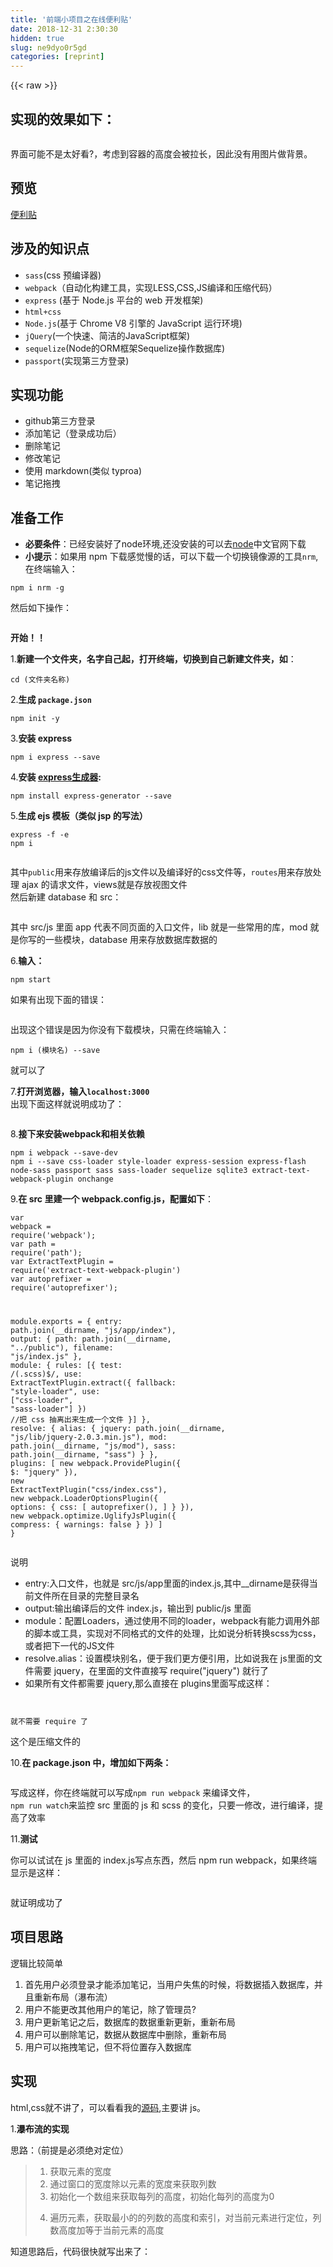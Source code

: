 ```yaml
---
title: '前端小项目之在线便利贴' 
date: 2018-12-31 2:30:30
hidden: true
slug: ne9dyo0r5gd
categories: [reprint]
---
```


{{< raw >}}

                    
<h2 id="articleHeader0">实现的效果如下：</h2>
<p><span class="img-wrap"><img data-src="/img/remote/1460000011155402" src="https://static.alili.tech/img/remote/1460000011155402" alt="" title="" style="cursor: pointer; display: inline;"></span></p>
<p>界面可能不是太好看?，考虑到容器的高度会被拉长，因此没有用图片做背景。</p>
<h2 id="articleHeader1">预览</h2>
<p><a href="http://note.shenzekun.cn" rel="nofollow noreferrer" target="_blank">便利贴</a></p>
<h2 id="articleHeader2">涉及的知识点</h2>
<ul>
<li>
<code>sass</code>(css 预编译器)</li>
<li>
<code>webpack</code>（自动化构建工具，实现LESS,CSS,JS编译和压缩代码）</li>
<li>
<code>express</code> (基于 Node.js 平台的 web 开发框架)</li>
<li><code>html+css</code></li>
<li>
<code>Node.js</code>(基于 Chrome V8 引擎的 JavaScript 运行环境)</li>
<li>
<code>jQuery</code>(一个快速、简洁的JavaScript框架)</li>
<li>
<code>sequelize</code>(Node的ORM框架Sequelize操作数据库)</li>
<li>
<code>passport</code>(实现第三方登录)</li>
</ul>
<h2 id="articleHeader3">实现功能</h2>
<ul>
<li>github第三方登录</li>
<li>添加笔记（登录成功后）</li>
<li>删除笔记</li>
<li>修改笔记</li>
<li>使用 markdown(类似 typroa)</li>
<li>笔记拖拽</li>
</ul>
<h2 id="articleHeader4">准备工作</h2>
<ul>
<li>
<strong>必要条件</strong>：已经安装好了node环境,还没安装的可以去<a href="http://nodejs.cn/download/" rel="nofollow noreferrer" target="_blank">node</a>中文官网下载</li>
<li>
<strong>小提示</strong>：如果用 npm 下载感觉慢的话，可以下载一个切换镜像源的工具<code>nrm</code>,在终端输入：</li>
</ul>
<div class="widget-codetool" style="display:none;">
      <div class="widget-codetool--inner">
      <span class="selectCode code-tool" data-toggle="tooltip" data-placement="top" title="" data-original-title="全选"></span>
      <span type="button" class="copyCode code-tool" data-toggle="tooltip" data-placement="top" data-clipboard-text="npm i nrm -g" title="" data-original-title="复制"></span>
      <span type="button" class="saveToNote code-tool" data-toggle="tooltip" data-placement="top" title="" data-original-title="放进笔记"></span>
      </div>
      </div><pre class="hljs stylus"><code style="word-break: break-word; white-space: initial;">npm <span class="hljs-selector-tag">i</span> nrm -g</code></pre>
<p>然后如下操作：</p>
<p><span class="img-wrap"><img data-src="/img/remote/1460000011155403" src="https://static.alili.tech/img/remote/1460000011155403" alt="" title="" style="cursor: pointer;"></span></p>
<p><strong>开始！！</strong></p>
<p>1.<strong>新建一个文件夹，名字自己起，打开终端，切换到自己新建文件夹，如</strong>：</p>
<div class="widget-codetool" style="display:none;">
      <div class="widget-codetool--inner">
      <span class="selectCode code-tool" data-toggle="tooltip" data-placement="top" title="" data-original-title="全选"></span>
      <span type="button" class="copyCode code-tool" data-toggle="tooltip" data-placement="top" data-clipboard-text="cd (文件夹名称)" title="" data-original-title="复制"></span>
      <span type="button" class="saveToNote code-tool" data-toggle="tooltip" data-placement="top" title="" data-original-title="放进笔记"></span>
      </div>
      </div><pre class="hljs bash"><code style="word-break: break-word; white-space: initial;"><span class="hljs-built_in">cd</span> (文件夹名称)</code></pre>
<p>2.<strong>生成 <code>package.json</code></strong></p>
<div class="widget-codetool" style="display:none;">
      <div class="widget-codetool--inner">
      <span class="selectCode code-tool" data-toggle="tooltip" data-placement="top" title="" data-original-title="全选"></span>
      <span type="button" class="copyCode code-tool" data-toggle="tooltip" data-placement="top" data-clipboard-text="npm init -y" title="" data-original-title="复制"></span>
      <span type="button" class="saveToNote code-tool" data-toggle="tooltip" data-placement="top" title="" data-original-title="放进笔记"></span>
      </div>
      </div><pre class="hljs coffeescript"><code style="word-break: break-word; white-space: initial;"><span class="hljs-built_in">npm</span> init -y</code></pre>
<p>3.<strong>安装 express</strong></p>
<div class="widget-codetool" style="display:none;">
      <div class="widget-codetool--inner">
      <span class="selectCode code-tool" data-toggle="tooltip" data-placement="top" title="" data-original-title="全选"></span>
      <span type="button" class="copyCode code-tool" data-toggle="tooltip" data-placement="top" data-clipboard-text="npm i express --save" title="" data-original-title="复制"></span>
      <span type="button" class="saveToNote code-tool" data-toggle="tooltip" data-placement="top" title="" data-original-title="放进笔记"></span>
      </div>
      </div><pre class="hljs maxima"><code style="word-break: break-word; white-space: initial;">npm i <span class="hljs-built_in">express</span> --<span class="hljs-built_in">save</span></code></pre>
<p>4.<strong>安装 <a href="http://www.expressjs.com.cn/starter/generator.html" rel="nofollow noreferrer" target="_blank">express生成器</a>:</strong></p>
<div class="widget-codetool" style="display:none;">
      <div class="widget-codetool--inner">
      <span class="selectCode code-tool" data-toggle="tooltip" data-placement="top" title="" data-original-title="全选"></span>
      <span type="button" class="copyCode code-tool" data-toggle="tooltip" data-placement="top" data-clipboard-text="npm install express-generator --save" title="" data-original-title="复制"></span>
      <span type="button" class="saveToNote code-tool" data-toggle="tooltip" data-placement="top" title="" data-original-title="放进笔记"></span>
      </div>
      </div><pre class="hljs maxima"><code style="word-break: break-word; white-space: initial;">npm install <span class="hljs-built_in">express</span>-generator --<span class="hljs-built_in">save</span></code></pre>
<p>5.<strong>生成 ejs 模板（类似 jsp 的写法）</strong></p>
<div class="widget-codetool" style="display:none;">
      <div class="widget-codetool--inner">
      <span class="selectCode code-tool" data-toggle="tooltip" data-placement="top" title="" data-original-title="全选"></span>
      <span type="button" class="copyCode code-tool" data-toggle="tooltip" data-placement="top" data-clipboard-text="express -f -e
npm i" title="" data-original-title="复制"></span>
      <span type="button" class="saveToNote code-tool" data-toggle="tooltip" data-placement="top" title="" data-original-title="放进笔记"></span>
      </div>
      </div><pre class="hljs bash"><code>express <span class="hljs-_">-f</span> <span class="hljs-_">-e</span>
npm i</code></pre>
<p><span class="img-wrap"><img data-src="/img/remote/1460000011155404" src="https://static.alili.tech/img/remote/1460000011155404" alt="" title="" style="cursor: pointer; display: inline;"></span></p>
<p>其中<code>public</code>用来存放编译后的js文件以及编译好的css文件等，<code>routes</code>用来存放处理 ajax 的请求文件，views就是存放视图文件<br>然后新建 database 和 src：</p>
<p><span class="img-wrap"><img data-src="/img/remote/1460000011155405" src="https://static.alili.tech/img/remote/1460000011155405" alt="" title="" style="cursor: pointer; display: inline;"></span></p>
<p>其中 src/js 里面 app 代表不同页面的入口文件，lib 就是一些常用的库，mod 就是你写的一些模块，database 用来存放数据库数据的</p>
<p>6.<strong>输入：</strong></p>
<div class="widget-codetool" style="display:none;">
      <div class="widget-codetool--inner">
      <span class="selectCode code-tool" data-toggle="tooltip" data-placement="top" title="" data-original-title="全选"></span>
      <span type="button" class="copyCode code-tool" data-toggle="tooltip" data-placement="top" data-clipboard-text="npm start" title="" data-original-title="复制"></span>
      <span type="button" class="saveToNote code-tool" data-toggle="tooltip" data-placement="top" title="" data-original-title="放进笔记"></span>
      </div>
      </div><pre class="hljs coffeescript"><code style="word-break: break-word; white-space: initial;"><span class="hljs-built_in">npm</span> start</code></pre>
<p>如果有出现下面的错误：</p>
<p><span class="img-wrap"><img data-src="/img/remote/1460000011155406" src="https://static.alili.tech/img/remote/1460000011155406" alt="" title="" style="cursor: pointer; display: inline;"></span></p>
<p>出现这个错误是因为你没有下载模块，只需在终端输入：</p>
<div class="widget-codetool" style="display:none;">
      <div class="widget-codetool--inner">
      <span class="selectCode code-tool" data-toggle="tooltip" data-placement="top" title="" data-original-title="全选"></span>
      <span type="button" class="copyCode code-tool" data-toggle="tooltip" data-placement="top" data-clipboard-text="npm i (模块名) --save" title="" data-original-title="复制"></span>
      <span type="button" class="saveToNote code-tool" data-toggle="tooltip" data-placement="top" title="" data-original-title="放进笔记"></span>
      </div>
      </div><pre class="hljs stylus"><code style="word-break: break-word; white-space: initial;">npm <span class="hljs-selector-tag">i</span> (模块名) --save</code></pre>
<p>就可以了    </p>
<p>7.<strong>打开浏览器，输入<code>localhost:3000</code></strong><br>出现下面这样就说明成功了：</p>
<p><span class="img-wrap"><img data-src="/img/remote/1460000011155407" src="https://static.alili.tech/img/remote/1460000011155407" alt="" title="" style="cursor: pointer;"></span></p>
<p>8.<strong>接下来安装webpack和相关依赖</strong></p>
<div class="widget-codetool" style="display:none;">
      <div class="widget-codetool--inner">
      <span class="selectCode code-tool" data-toggle="tooltip" data-placement="top" title="" data-original-title="全选"></span>
      <span type="button" class="copyCode code-tool" data-toggle="tooltip" data-placement="top" data-clipboard-text="npm i webpack --save-dev
npm i --save css-loader style-loader express-session express-flash node-sass passport sass sass-loader sequelize sqlite3 extract-text-webpack-plugin onchange" title="" data-original-title="复制"></span>
      <span type="button" class="saveToNote code-tool" data-toggle="tooltip" data-placement="top" title="" data-original-title="放进笔记"></span>
      </div>
      </div><pre class="hljs maxima"><code>npm i webpack --<span class="hljs-built_in">save</span>-dev
npm i --<span class="hljs-built_in">save</span> css-loader <span class="hljs-built_in">style</span>-loader <span class="hljs-built_in">express</span>-session <span class="hljs-built_in">express</span>-flash node-sass passport sass sass-loader sequelize sqlite3 extract-text-webpack-plugin onchange</code></pre>
<p>9.<strong>在 src 里建一个 webpack.config.js，配置如下</strong>：</p>
<div class="widget-codetool" style="display:none;">
      <div class="widget-codetool--inner">
      <span class="selectCode code-tool" data-toggle="tooltip" data-placement="top" title="" data-original-title="全选"></span>
      <span type="button" class="copyCode code-tool" data-toggle="tooltip" data-placement="top" data-clipboard-text="var webpack = require('webpack');
var path = require('path');
var ExtractTextPlugin = require('extract-text-webpack-plugin')
var autoprefixer = require('autoprefixer');
    
module.exports = {
    entry: path.join(__dirname, &quot;js/app/index&quot;),
    output: {
        path: path.join(__dirname, &quot;../public&quot;),
        filename: &quot;js/index.js&quot;
    },
    module: {
        rules: [{
            test: /(\.scss)$/,
            use: ExtractTextPlugin.extract({
                fallback: &quot;style-loader&quot;,
                use: [&quot;css-loader&quot;, &quot;sass-loader&quot;]
            }) //把 css 抽离出来生成一个文件
        }]
    },
    resolve: {
        alias: {
            jquery: path.join(__dirname, &quot;js/lib/jquery-2.0.3.min.js&quot;),
            mod: path.join(__dirname, &quot;js/mod&quot;),
            sass: path.join(__dirname, &quot;sass&quot;)
        }
    },
    plugins: [
        new webpack.ProvidePlugin({
            $: &quot;jquery&quot;
        }),
        new ExtractTextPlugin(&quot;css/index.css&quot;),
        new webpack.LoaderOptionsPlugin({
            options: {
                css: [
                    autoprefixer(),
                ]
            }
        }),
        new webpack.optimize.UglifyJsPlugin({
            compress: {
                warnings: false
            }
        })
    ]
}" title="" data-original-title="复制"></span>
      <span type="button" class="saveToNote code-tool" data-toggle="tooltip" data-placement="top" title="" data-original-title="放进笔记"></span>
      </div>
      </div><pre class="hljs typescript"><code><span class="hljs-keyword">var</span> webpack = <span class="hljs-built_in">require</span>(<span class="hljs-string">'webpack'</span>);
<span class="hljs-keyword">var</span> path = <span class="hljs-built_in">require</span>(<span class="hljs-string">'path'</span>);
<span class="hljs-keyword">var</span> ExtractTextPlugin = <span class="hljs-built_in">require</span>(<span class="hljs-string">'extract-text-webpack-plugin'</span>)
<span class="hljs-keyword">var</span> autoprefixer = <span class="hljs-built_in">require</span>(<span class="hljs-string">'autoprefixer'</span>);
    
<span class="hljs-built_in">module</span>.exports = {
    entry: path.join(__dirname, <span class="hljs-string">"js/app/index"</span>),
    output: {
        path: path.join(__dirname, <span class="hljs-string">"../public"</span>),
        filename: <span class="hljs-string">"js/index.js"</span>
    },
    <span class="hljs-keyword">module</span>: {
        rules: [{
            test: <span class="hljs-regexp">/(\.scss)$/</span>,
            use: ExtractTextPlugin.extract({
                fallback: <span class="hljs-string">"style-loader"</span>,
                use: [<span class="hljs-string">"css-loader"</span>, <span class="hljs-string">"sass-loader"</span>]
            }) <span class="hljs-comment">//把 css 抽离出来生成一个文件</span>
        }]
    },
    resolve: {
        alias: {
            jquery: path.join(__dirname, <span class="hljs-string">"js/lib/jquery-2.0.3.min.js"</span>),
            mod: path.join(__dirname, <span class="hljs-string">"js/mod"</span>),
            sass: path.join(__dirname, <span class="hljs-string">"sass"</span>)
        }
    },
    plugins: [
        <span class="hljs-keyword">new</span> webpack.ProvidePlugin({
            $: <span class="hljs-string">"jquery"</span>
        }),
        <span class="hljs-keyword">new</span> ExtractTextPlugin(<span class="hljs-string">"css/index.css"</span>),
        <span class="hljs-keyword">new</span> webpack.LoaderOptionsPlugin({
            options: {
                css: [
                    autoprefixer(),
                ]
            }
        }),
        <span class="hljs-keyword">new</span> webpack.optimize.UglifyJsPlugin({
            compress: {
                warnings: <span class="hljs-literal">false</span>
            }
        })
    ]
}</code></pre>
<p>说明</p>
<ul>
<li>entry:入口文件，也就是 src/js/app里面的index.js,其中__dirname是获得当前文件所在目录的完整目录名</li>
<li>output:输出编译后的文件 index.js，输出到 public/js 里面</li>
<li>module：配置Loaders，通过使用不同的loader，webpack有能力调用外部的脚本或工具，实现对不同格式的文件的处理，比如说分析转换scss为css，或者把下一代的JS文件</li>
<li>resolve.alias：设置模块别名，便于我们更方便引用，比如说我在 js里面的文件需要 jquery，在里面的文件直接写 require("jquery") 就行了</li>
<li>如果所有文件都需要 jquery,那么直接在 plugins里面写成这样：</li>
</ul>
<p><span class="img-wrap"><img data-src="/img/remote/1460000011155408" src="https://static.alili.tech/img/remote/1460000011155408" alt="" title="" style="cursor: pointer; display: inline;"></span></p>
<div class="widget-codetool" style="display:none;">
      <div class="widget-codetool--inner">
      <span class="selectCode code-tool" data-toggle="tooltip" data-placement="top" title="" data-original-title="全选"></span>
      <span type="button" class="copyCode code-tool" data-toggle="tooltip" data-placement="top" data-clipboard-text="
就不需要 require 了
" title="" data-original-title="复制"></span>
      <span type="button" class="saveToNote code-tool" data-toggle="tooltip" data-placement="top" title="" data-original-title="放进笔记"></span>
      </div>
      </div><pre class="hljs armasm"><code>
就不需要 <span class="hljs-meta">require</span> 了
</code></pre>
<p><span class="img-wrap"><img data-src="/img/remote/1460000011155656" src="https://static.alili.tech/img/remote/1460000011155656" alt="" title="" style="cursor: pointer; display: inline;"></span><br>   这个是压缩文件的</p>
<p>10.<strong>在 package.json 中，增加如下两条：</strong></p>
<p><span class="img-wrap"><img data-src="/img/remote/1460000011155409" src="https://static.alili.tech/img/remote/1460000011155409" alt="" title="" style="cursor: pointer; display: inline;"></span></p>
<p>写成这样，你在终端就可以写成<code>npm run webpack</code> 来编译文件，<br><code>npm run watch</code>来监控 src 里面的 js 和 scss 的变化，只要一修改，进行编译，提高了效率</p>
<p>11.<strong>测试</strong></p>
<p>你可以试试在 js 里面的 index.js写点东西，然后 npm run webpack，如果终端显示是这样：</p>
<p><span class="img-wrap"><img data-src="/img/remote/1460000011155410" src="https://static.alili.tech/img/remote/1460000011155410" alt="" title="" style="cursor: pointer;"></span></p>
<p>就证明成功了</p>
<h2 id="articleHeader5">项目思路</h2>
<p>逻辑比较简单</p>
<ol>
<li>首先用户必须登录才能添加笔记，当用户失焦的时候，将数据插入数据库，并且重新布局（瀑布流）</li>
<li>用户不能更改其他用户的笔记，除了管理员?</li>
<li>用户更新笔记之后，数据库的数据重新更新，重新布局</li>
<li>用户可以删除笔记，数据从数据库中删除，重新布局</li>
<li>用户可以拖拽笔记，但不将位置存入数据库</li>
</ol>
<h2 id="articleHeader6">实现</h2>
<p>html,css就不讲了，可以看看我的<a href="https://github.com/shenzekun/sticky-note" rel="nofollow noreferrer" target="_blank">源码</a>,主要讲 js。</p>
<p>1.<strong>瀑布流的实现</strong></p>
<p>思路：（前提是必须绝对定位）</p>
<blockquote><ol>
<li>获取元素的宽度</li>
<li>通过窗口的宽度除以元素的宽度来获取列数</li>
<li>初始化一个数组来获取每列的高度，初始化每列的高度为0</li>
<li><p>遍历元素，获取最小的的列数的高度和索引，对当前元素进行定位，列数高度加等于当前元素的高度</p></li>
</ol></blockquote>
<p>知道思路后，代码很快就写出来了：</p>
<div class="widget-codetool" style="display:none;">
      <div class="widget-codetool--inner">
      <span class="selectCode code-tool" data-toggle="tooltip" data-placement="top" title="" data-original-title="全选"></span>
      <span type="button" class="copyCode code-tool" data-toggle="tooltip" data-placement="top" data-clipboard-text="var WaterFall = (function () {
        var $ct, $items;
        function render($c) {
            $ct = $c;
            $items = $ct.children();
            var nodeWidth = $items.outerWidth(true),
                windowHeight = $(window).height(),
                colNum = parseInt($(window).width() / nodeWidth), //获取列数
                colSumHeight = []; //获取每列的高度
            //对每列的高度进行初始化
            for (var i = 0; i < colNum; i++) {
                colSumHeight[i] = 0;
            }
            $items.each(function () {
                var $current = $(this);
                var index = 0,
                    minSumHeight = colSumHeight[0];
                //获取最小的的列数的高度和索引
                for (var i = 0; i < colSumHeight.length; i++) {
                    if (minSumHeight > colSumHeight[i]) {
                        index = i;
                        minSumHeight = colSumHeight[i];
                    }
                }            
                //改变窗口高度
                if (windowHeight < minSumHeight) {
                    $(&quot;body&quot;).height(minSumHeight);
                } else {
                    $(&quot;body&quot;).height(windowHeight - 72);
                }
                //对当前元素进行定位
                $current.animate({
                    left: nodeWidth * index,
                    top: minSumHeight
                }, 5);
                colSumHeight[index] += $current.outerHeight(true);
    
            });
        }
        //当窗口发生变化时，重新渲染
        $(window).on('resize', function () {
            render($ct);
        });
        return {
            init: render
        }
    })();" title="" data-original-title="复制"></span>
      <span type="button" class="saveToNote code-tool" data-toggle="tooltip" data-placement="top" title="" data-original-title="放进笔记"></span>
      </div>
      </div><pre class="hljs php"><code><span class="hljs-keyword">var</span> WaterFall = (<span class="hljs-function"><span class="hljs-keyword">function</span> <span class="hljs-params">()</span> </span>{
        <span class="hljs-keyword">var</span> $ct, $items;
        <span class="hljs-function"><span class="hljs-keyword">function</span> <span class="hljs-title">render</span><span class="hljs-params">($c)</span> </span>{
            $ct = $c;
            $items = $ct.children();
            <span class="hljs-keyword">var</span> nodeWidth = $items.outerWidth(<span class="hljs-keyword">true</span>),
                windowHeight = $(window).height(),
                colNum = parseInt($(window).width() / nodeWidth), <span class="hljs-comment">//获取列数</span>
                colSumHeight = []; <span class="hljs-comment">//获取每列的高度</span>
            <span class="hljs-comment">//对每列的高度进行初始化</span>
            <span class="hljs-keyword">for</span> (<span class="hljs-keyword">var</span> i = <span class="hljs-number">0</span>; i &lt; colNum; i++) {
                colSumHeight[i] = <span class="hljs-number">0</span>;
            }
            $items.each(<span class="hljs-function"><span class="hljs-keyword">function</span> <span class="hljs-params">()</span> </span>{
                <span class="hljs-keyword">var</span> $current = $(this);
                <span class="hljs-keyword">var</span> index = <span class="hljs-number">0</span>,
                    minSumHeight = colSumHeight[<span class="hljs-number">0</span>];
                <span class="hljs-comment">//获取最小的的列数的高度和索引</span>
                <span class="hljs-keyword">for</span> (<span class="hljs-keyword">var</span> i = <span class="hljs-number">0</span>; i &lt; colSumHeight.length; i++) {
                    <span class="hljs-keyword">if</span> (minSumHeight &gt; colSumHeight[i]) {
                        index = i;
                        minSumHeight = colSumHeight[i];
                    }
                }            
                <span class="hljs-comment">//改变窗口高度</span>
                <span class="hljs-keyword">if</span> (windowHeight &lt; minSumHeight) {
                    $(<span class="hljs-string">"body"</span>).height(minSumHeight);
                } <span class="hljs-keyword">else</span> {
                    $(<span class="hljs-string">"body"</span>).height(windowHeight - <span class="hljs-number">72</span>);
                }
                <span class="hljs-comment">//对当前元素进行定位</span>
                $current.animate({
                    left: nodeWidth * index,
                    top: minSumHeight
                }, <span class="hljs-number">5</span>);
                colSumHeight[index] += $current.outerHeight(<span class="hljs-keyword">true</span>);
    
            });
        }
        <span class="hljs-comment">//当窗口发生变化时，重新渲染</span>
        $(window).on(<span class="hljs-string">'resize'</span>, <span class="hljs-function"><span class="hljs-keyword">function</span> <span class="hljs-params">()</span> </span>{
            render($ct);
        });
        <span class="hljs-keyword">return</span> {
            init: render
        }
    })();</code></pre>
<p>2.<strong>笔记的拖拽</strong></p>
<p>我们先看个图</p>
<p><span class="img-wrap"><img data-src="/img/remote/1460000011155411" src="https://static.alili.tech/img/remote/1460000011155411" alt="" title="" style="cursor: pointer; display: inline;"></span></p>
<p>因此代码如下：</p>
<div class="widget-codetool" style="display:none;">
      <div class="widget-codetool--inner">
      <span class="selectCode code-tool" data-toggle="tooltip" data-placement="top" title="" data-original-title="全选"></span>
      <span type="button" class="copyCode code-tool" data-toggle="tooltip" data-placement="top" data-clipboard-text="      //设置笔记的移动
            $noteHead.on('mousedown', function (e) {
                var evtX = e.pageX - $note.offset().left, //evtX 计算事件的触发点在 dialog内部到 dialog 的左边缘的距离
                    evtY = e.pageY - $note.offset().top;
                $note.addClass('draggable').data('evtPos', {
                    x: evtX,
                    y: evtY
                }); //把事件到 dialog 边缘的距离保存下来
            }).on('mouseup', function () {
                $note.removeClass('draggable').removeData('pos');
            });
    
            $('body').on('mousemove', function (e) {
                $('.draggable').length &amp;&amp; $('.draggable').offset({
                    top: e.pageY - $('.draggable').data('evtPos').y, // 当用户鼠标移动时，根据鼠标的位置和前面保存的距离，计算 dialog 的绝对位置
                    left: e.pageX - $('.draggable').data('evtPos').x
                });
            });
        }," title="" data-original-title="复制"></span>
      <span type="button" class="saveToNote code-tool" data-toggle="tooltip" data-placement="top" title="" data-original-title="放进笔记"></span>
      </div>
      </div><pre class="hljs javascript"><code>      <span class="hljs-comment">//设置笔记的移动</span>
            $noteHead.on(<span class="hljs-string">'mousedown'</span>, <span class="hljs-function"><span class="hljs-keyword">function</span> (<span class="hljs-params">e</span>) </span>{
                <span class="hljs-keyword">var</span> evtX = e.pageX - $note.offset().left, <span class="hljs-comment">//evtX 计算事件的触发点在 dialog内部到 dialog 的左边缘的距离</span>
                    evtY = e.pageY - $note.offset().top;
                $note.addClass(<span class="hljs-string">'draggable'</span>).data(<span class="hljs-string">'evtPos'</span>, {
                    <span class="hljs-attr">x</span>: evtX,
                    <span class="hljs-attr">y</span>: evtY
                }); <span class="hljs-comment">//把事件到 dialog 边缘的距离保存下来</span>
            }).on(<span class="hljs-string">'mouseup'</span>, <span class="hljs-function"><span class="hljs-keyword">function</span> (<span class="hljs-params"></span>) </span>{
                $note.removeClass(<span class="hljs-string">'draggable'</span>).removeData(<span class="hljs-string">'pos'</span>);
            });
    
            $(<span class="hljs-string">'body'</span>).on(<span class="hljs-string">'mousemove'</span>, <span class="hljs-function"><span class="hljs-keyword">function</span> (<span class="hljs-params">e</span>) </span>{
                $(<span class="hljs-string">'.draggable'</span>).length &amp;&amp; $(<span class="hljs-string">'.draggable'</span>).offset({
                    <span class="hljs-attr">top</span>: e.pageY - $(<span class="hljs-string">'.draggable'</span>).data(<span class="hljs-string">'evtPos'</span>).y, <span class="hljs-comment">// 当用户鼠标移动时，根据鼠标的位置和前面保存的距离，计算 dialog 的绝对位置</span>
                    left: e.pageX - $(<span class="hljs-string">'.draggable'</span>).data(<span class="hljs-string">'evtPos'</span>).x
                });
            });
        },</code></pre>
<p>3.<strong>提示模块</strong></p>
<p>这个比较容易：</p>
<div class="widget-codetool" style="display:none;">
      <div class="widget-codetool--inner">
      <span class="selectCode code-tool" data-toggle="tooltip" data-placement="top" title="" data-original-title="全选"></span>
      <span type="button" class="copyCode code-tool" data-toggle="tooltip" data-placement="top" data-clipboard-text="    /* 
    提示模块
    参数：状态(1表示成功，0表示失败)，消息，出现时间(不写默认是1s)
     */
    function toast(status, msg, time) {
        this.status = status;
        this.msg = msg;
        this.time = time || 1000;
        this.createToast();
        this.showToast();
    }
    
    toast.prototype = {
        createToast: function () {
            if (this.status === 1) {
                var html = '<div class=&quot;toast&quot;>![](../../imgs/1.png)</img><span class=&quot;toast_word&quot;>' + this.msg + '</span></div>';
                this.$toast = $(html);
                $('body').append(this.$toast);
            } else {
                var html = '<div class=&quot;toast&quot;>![](../../imgs/0.png)</img><span class=&quot;toast_word&quot;>' + this.msg + '</span></div>';
                this.$toast = $(html);
                $('body').append(this.$toast);
            }
        },
        showToast: function () {
            var _this = this;
            this.$toast.fadeIn(300, function () {
                setTimeout(function () {
                    _this.$toast.fadeOut(300, function () {
                        _this.$toast.remove();
                    });
                }, _this.time);
            })
        }
    }
    
    function Toast(status, msg, time) {
        return new toast(status, msg, time);
    }" title="" data-original-title="复制"></span>
      <span type="button" class="saveToNote code-tool" data-toggle="tooltip" data-placement="top" title="" data-original-title="放进笔记"></span>
      </div>
      </div><pre class="hljs javascript"><code>    <span class="hljs-comment">/* 
    提示模块
    参数：状态(1表示成功，0表示失败)，消息，出现时间(不写默认是1s)
     */</span>
    <span class="hljs-function"><span class="hljs-keyword">function</span> <span class="hljs-title">toast</span>(<span class="hljs-params">status, msg, time</span>) </span>{
        <span class="hljs-keyword">this</span>.status = status;
        <span class="hljs-keyword">this</span>.msg = msg;
        <span class="hljs-keyword">this</span>.time = time || <span class="hljs-number">1000</span>;
        <span class="hljs-keyword">this</span>.createToast();
        <span class="hljs-keyword">this</span>.showToast();
    }
    
    toast.prototype = {
        <span class="hljs-attr">createToast</span>: <span class="hljs-function"><span class="hljs-keyword">function</span> (<span class="hljs-params"></span>) </span>{
            <span class="hljs-keyword">if</span> (<span class="hljs-keyword">this</span>.status === <span class="hljs-number">1</span>) {
                <span class="hljs-keyword">var</span> html = <span class="hljs-string">'&lt;div class="toast"&gt;![](../../imgs/1.png)&lt;/img&gt;&lt;span class="toast_word"&gt;'</span> + <span class="hljs-keyword">this</span>.msg + <span class="hljs-string">'&lt;/span&gt;&lt;/div&gt;'</span>;
                <span class="hljs-keyword">this</span>.$toast = $(html);
                $(<span class="hljs-string">'body'</span>).append(<span class="hljs-keyword">this</span>.$toast);
            } <span class="hljs-keyword">else</span> {
                <span class="hljs-keyword">var</span> html = <span class="hljs-string">'&lt;div class="toast"&gt;![](../../imgs/0.png)&lt;/img&gt;&lt;span class="toast_word"&gt;'</span> + <span class="hljs-keyword">this</span>.msg + <span class="hljs-string">'&lt;/span&gt;&lt;/div&gt;'</span>;
                <span class="hljs-keyword">this</span>.$toast = $(html);
                $(<span class="hljs-string">'body'</span>).append(<span class="hljs-keyword">this</span>.$toast);
            }
        },
        <span class="hljs-attr">showToast</span>: <span class="hljs-function"><span class="hljs-keyword">function</span> (<span class="hljs-params"></span>) </span>{
            <span class="hljs-keyword">var</span> _this = <span class="hljs-keyword">this</span>;
            <span class="hljs-keyword">this</span>.$toast.fadeIn(<span class="hljs-number">300</span>, <span class="hljs-function"><span class="hljs-keyword">function</span> (<span class="hljs-params"></span>) </span>{
                setTimeout(<span class="hljs-function"><span class="hljs-keyword">function</span> (<span class="hljs-params"></span>) </span>{
                    _this.$toast.fadeOut(<span class="hljs-number">300</span>, <span class="hljs-function"><span class="hljs-keyword">function</span> (<span class="hljs-params"></span>) </span>{
                        _this.$toast.remove();
                    });
                }, _this.time);
            })
        }
    }
    
    <span class="hljs-function"><span class="hljs-keyword">function</span> <span class="hljs-title">Toast</span>(<span class="hljs-params">status, msg, time</span>) </span>{
        <span class="hljs-keyword">return</span> <span class="hljs-keyword">new</span> toast(status, msg, time);
    }</code></pre>
<p>4.<strong>笔记模块</strong></p>
<p>思路：</p>
<blockquote><ol>
<li>初始化（如 id，username 等等）</li>
<li>创建节点</li>
<li>设置颜色</li>
<li><p>绑定事件</p></li>
</ol></blockquote>
<div class="widget-codetool" style="display:none;">
      <div class="widget-codetool--inner">
      <span class="selectCode code-tool" data-toggle="tooltip" data-placement="top" title="" data-original-title="全选"></span>
      <span type="button" class="copyCode code-tool" data-toggle="tooltip" data-placement="top" data-clipboard-text="function Note(opts) {
    this.initOpts(opts);
    this.createNode();
    this.setColor();
    this.bind();
}

Note.prototype = {
    colors: [
        ['#ea9b35', '#efb04e'], // headColor, containerColor
        ['#dd598b', '#e672a2'],
        ['#c24226', '#d15a39'],
        ['#c1c341', '#d0d25c'],
        ['#3f78c3', '#5591d2']
    ],
    defaultOpts: {
        id: '', //Note的 id
        $ct: $('#content').length > 0 ? $('#content') : $('body'), //默认存放 Note 的容器
        context: '请输入内容', //Note 的内容
        createTime: new Date().toLocaleDateString().replace(/\//g, '-').match(/^\d{4}-\d{1,2}-\d{1,2}/),
        username: 'admin'
    },
    initOpts: function (opts) {
        this.opts = $.extend({}, this.defaultOpts, opts || {});
        if (this.opts.id) {
            this.id = this.opts.id;
        }
        this.createTime = this.opts.createTime ? this.opts.createTime : new Date().toLocaleDateString().replace(/\//g, '-').match(/^\d{4}-\d{1,2}-\d{1,2}/);
        this.username = this.opts.username ? this.opts.username : 'admin'
    },
    createNode: function () {
        var tpl = '<div class=&quot;note&quot;>' +
            '<div class=&quot;note-head&quot;><span class=&quot;delete&quot;>×</span></div>' +
            '<div class=&quot;note-ct&quot; contenteditable=&quot;true&quot;></div>' +
            '<div class=&quot;note-info&quot;><div class=&quot;note-name&quot;>' + this.username + '</div><div class=&quot;note-time&quot;>' + this.createTime + '</div>' +
            '</div>';
        this.$note = $(tpl);
        this.$note.find('.note-ct').html(this.opts.context);
        this.opts.$ct.append(this.$note);
        //if (!this.id) this.$note.css('bottom', '10px'); //新增放到右边
        Event.fire('waterfall');
    },

    setColor: function () {
        var color = this.colors[Math.floor(Math.random() * 5)];
        this.$note.find(&quot;.note-head&quot;).css('background-color', color[0]);
        this.$note.find('.note-ct').css('background-color', color[1]);
        this.$note.find('.note-info').css('background-color', color[1]);
    },
    setLayout: function () {
        var self = this;
        if (self.clock) {
            clearTimeout(self.clock);
        }
        self.clock = setTimeout(function () {
            Event.fire('waterfall');
        }, 100);
    },
    bind: function () {
        var _this = this, //记录下坑，之前末尾是分号不是逗号后面都变成了全局变量结果造成了最后一个才能修改?
            $note = this.$note,
            $noteHead = $note.find('.note-head'),
            $noteCt = $note.find('.note-ct'),
            $close = $note.find('.delete');

        $close.on('click', function () {
            _this.delete();
        });

        $noteCt.on('focus', function () {
            if ($noteCt.html() === '请输入内容') $noteCt.html('');
            $noteCt.data('before', $noteCt.html());
        }).on('blur paste', function () {
            if ($noteCt.data('before') != $noteCt.html()) {
                $noteCt.data('before', $noteCt.html());
                _this.setLayout();
                if (_this.id) { //判断是否有这个id，如果有就更新，如果没有就添加
                    _this.edit($noteCt.html())
                } else {
                    _this.add($noteCt.html())
                }
            }
        });

        //设置笔记的移动
        $noteHead.on('mousedown', function (e) {
            var evtX = e.pageX - $note.offset().left, //evtX 计算事件的触发点在 dialog内部到 dialog 的左边缘的距离
                evtY = e.pageY - $note.offset().top;
            $note.addClass('draggable').data('evtPos', {
                x: evtX,
                y: evtY
            }); //把事件到 dialog 边缘的距离保存下来
        }).on('mouseup', function () {
            $note.removeClass('draggable').removeData('pos');
        });

        $('body').on('mousemove', function (e) {
            $('.draggable').length &amp;&amp; $('.draggable').offset({
                top: e.pageY - $('.draggable').data('evtPos').y, // 当用户鼠标移动时，根据鼠标的位置和前面保存的距离，计算 dialog 的绝对位置
                left: e.pageX - $('.draggable').data('evtPos').x
            });
        });
    },





    /* 添加笔记到数据库 */
    add: function (msg) {
        var _this = this;
        $.post('/api/notes/add', {
            note: msg
        }).done(function (res) {
            if (res.status === 1) {
                _this.id = res.id;
                Toast(1, '添加成功！');
            } else {
                _this.$note.remove();
                Event.fire('waterfall');
                Toast(0, res.errorMsg);
            }
        })
    },
    /* 编辑笔记数据库 */
    edit: function (msg) {
        var _this = this;
        $.post('/api/notes/edit', {
            id: this.id,
            note: msg
        }).done(function (res) {
            if (res.status === 1) {
                Toast(1, '更新成功！');
            } else {
                Toast(0, res.errorMsg);
            }
        });
    },
    /* 删除笔记 */
    delete: function () {
        var _this = this;
        if (confirm(&quot;确认要删除吗？&quot;)) {
            $.post('/api/notes/delete', {
                id: this.id
            }).done(function (res) {
                if (res.status === 1) {
                    Toast(1, '删除成功！');
                    _this.$note.remove();
                    Event.fire('waterfall')
                } else {
                    Toast(0, res.errorMsg);
                }
            });
        }
    }
}

" title="" data-original-title="复制"></span>
      <span type="button" class="saveToNote code-tool" data-toggle="tooltip" data-placement="top" title="" data-original-title="放进笔记"></span>
      </div>
      </div><pre class="hljs javascript"><code><span class="hljs-function"><span class="hljs-keyword">function</span> <span class="hljs-title">Note</span>(<span class="hljs-params">opts</span>) </span>{
    <span class="hljs-keyword">this</span>.initOpts(opts);
    <span class="hljs-keyword">this</span>.createNode();
    <span class="hljs-keyword">this</span>.setColor();
    <span class="hljs-keyword">this</span>.bind();
}

Note.prototype = {
    <span class="hljs-attr">colors</span>: [
        [<span class="hljs-string">'#ea9b35'</span>, <span class="hljs-string">'#efb04e'</span>], <span class="hljs-comment">// headColor, containerColor</span>
        [<span class="hljs-string">'#dd598b'</span>, <span class="hljs-string">'#e672a2'</span>],
        [<span class="hljs-string">'#c24226'</span>, <span class="hljs-string">'#d15a39'</span>],
        [<span class="hljs-string">'#c1c341'</span>, <span class="hljs-string">'#d0d25c'</span>],
        [<span class="hljs-string">'#3f78c3'</span>, <span class="hljs-string">'#5591d2'</span>]
    ],
    <span class="hljs-attr">defaultOpts</span>: {
        <span class="hljs-attr">id</span>: <span class="hljs-string">''</span>, <span class="hljs-comment">//Note的 id</span>
        $ct: $(<span class="hljs-string">'#content'</span>).length &gt; <span class="hljs-number">0</span> ? $(<span class="hljs-string">'#content'</span>) : $(<span class="hljs-string">'body'</span>), <span class="hljs-comment">//默认存放 Note 的容器</span>
        context: <span class="hljs-string">'请输入内容'</span>, <span class="hljs-comment">//Note 的内容</span>
        createTime: <span class="hljs-keyword">new</span> <span class="hljs-built_in">Date</span>().toLocaleDateString().replace(<span class="hljs-regexp">/\//g</span>, <span class="hljs-string">'-'</span>).match(<span class="hljs-regexp">/^\d{4}-\d{1,2}-\d{1,2}/</span>),
        <span class="hljs-attr">username</span>: <span class="hljs-string">'admin'</span>
    },
    <span class="hljs-attr">initOpts</span>: <span class="hljs-function"><span class="hljs-keyword">function</span> (<span class="hljs-params">opts</span>) </span>{
        <span class="hljs-keyword">this</span>.opts = $.extend({}, <span class="hljs-keyword">this</span>.defaultOpts, opts || {});
        <span class="hljs-keyword">if</span> (<span class="hljs-keyword">this</span>.opts.id) {
            <span class="hljs-keyword">this</span>.id = <span class="hljs-keyword">this</span>.opts.id;
        }
        <span class="hljs-keyword">this</span>.createTime = <span class="hljs-keyword">this</span>.opts.createTime ? <span class="hljs-keyword">this</span>.opts.createTime : <span class="hljs-keyword">new</span> <span class="hljs-built_in">Date</span>().toLocaleDateString().replace(<span class="hljs-regexp">/\//g</span>, <span class="hljs-string">'-'</span>).match(<span class="hljs-regexp">/^\d{4}-\d{1,2}-\d{1,2}/</span>);
        <span class="hljs-keyword">this</span>.username = <span class="hljs-keyword">this</span>.opts.username ? <span class="hljs-keyword">this</span>.opts.username : <span class="hljs-string">'admin'</span>
    },
    <span class="hljs-attr">createNode</span>: <span class="hljs-function"><span class="hljs-keyword">function</span> (<span class="hljs-params"></span>) </span>{
        <span class="hljs-keyword">var</span> tpl = <span class="hljs-string">'&lt;div class="note"&gt;'</span> +
            <span class="hljs-string">'&lt;div class="note-head"&gt;&lt;span class="delete"&gt;×&lt;/span&gt;&lt;/div&gt;'</span> +
            <span class="hljs-string">'&lt;div class="note-ct" contenteditable="true"&gt;&lt;/div&gt;'</span> +
            <span class="hljs-string">'&lt;div class="note-info"&gt;&lt;div class="note-name"&gt;'</span> + <span class="hljs-keyword">this</span>.username + <span class="hljs-string">'&lt;/div&gt;&lt;div class="note-time"&gt;'</span> + <span class="hljs-keyword">this</span>.createTime + <span class="hljs-string">'&lt;/div&gt;'</span> +
            <span class="hljs-string">'&lt;/div&gt;'</span>;
        <span class="hljs-keyword">this</span>.$note = $(tpl);
        <span class="hljs-keyword">this</span>.$note.find(<span class="hljs-string">'.note-ct'</span>).html(<span class="hljs-keyword">this</span>.opts.context);
        <span class="hljs-keyword">this</span>.opts.$ct.append(<span class="hljs-keyword">this</span>.$note);
        <span class="hljs-comment">//if (!this.id) this.$note.css('bottom', '10px'); //新增放到右边</span>
        Event.fire(<span class="hljs-string">'waterfall'</span>);
    },

    <span class="hljs-attr">setColor</span>: <span class="hljs-function"><span class="hljs-keyword">function</span> (<span class="hljs-params"></span>) </span>{
        <span class="hljs-keyword">var</span> color = <span class="hljs-keyword">this</span>.colors[<span class="hljs-built_in">Math</span>.floor(<span class="hljs-built_in">Math</span>.random() * <span class="hljs-number">5</span>)];
        <span class="hljs-keyword">this</span>.$note.find(<span class="hljs-string">".note-head"</span>).css(<span class="hljs-string">'background-color'</span>, color[<span class="hljs-number">0</span>]);
        <span class="hljs-keyword">this</span>.$note.find(<span class="hljs-string">'.note-ct'</span>).css(<span class="hljs-string">'background-color'</span>, color[<span class="hljs-number">1</span>]);
        <span class="hljs-keyword">this</span>.$note.find(<span class="hljs-string">'.note-info'</span>).css(<span class="hljs-string">'background-color'</span>, color[<span class="hljs-number">1</span>]);
    },
    <span class="hljs-attr">setLayout</span>: <span class="hljs-function"><span class="hljs-keyword">function</span> (<span class="hljs-params"></span>) </span>{
        <span class="hljs-keyword">var</span> self = <span class="hljs-keyword">this</span>;
        <span class="hljs-keyword">if</span> (self.clock) {
            clearTimeout(self.clock);
        }
        self.clock = setTimeout(<span class="hljs-function"><span class="hljs-keyword">function</span> (<span class="hljs-params"></span>) </span>{
            Event.fire(<span class="hljs-string">'waterfall'</span>);
        }, <span class="hljs-number">100</span>);
    },
    <span class="hljs-attr">bind</span>: <span class="hljs-function"><span class="hljs-keyword">function</span> (<span class="hljs-params"></span>) </span>{
        <span class="hljs-keyword">var</span> _this = <span class="hljs-keyword">this</span>, <span class="hljs-comment">//记录下坑，之前末尾是分号不是逗号后面都变成了全局变量结果造成了最后一个才能修改?</span>
            $note = <span class="hljs-keyword">this</span>.$note,
            $noteHead = $note.find(<span class="hljs-string">'.note-head'</span>),
            $noteCt = $note.find(<span class="hljs-string">'.note-ct'</span>),
            $close = $note.find(<span class="hljs-string">'.delete'</span>);

        $close.on(<span class="hljs-string">'click'</span>, <span class="hljs-function"><span class="hljs-keyword">function</span> (<span class="hljs-params"></span>) </span>{
            _this.delete();
        });

        $noteCt.on(<span class="hljs-string">'focus'</span>, <span class="hljs-function"><span class="hljs-keyword">function</span> (<span class="hljs-params"></span>) </span>{
            <span class="hljs-keyword">if</span> ($noteCt.html() === <span class="hljs-string">'请输入内容'</span>) $noteCt.html(<span class="hljs-string">''</span>);
            $noteCt.data(<span class="hljs-string">'before'</span>, $noteCt.html());
        }).on(<span class="hljs-string">'blur paste'</span>, <span class="hljs-function"><span class="hljs-keyword">function</span> (<span class="hljs-params"></span>) </span>{
            <span class="hljs-keyword">if</span> ($noteCt.data(<span class="hljs-string">'before'</span>) != $noteCt.html()) {
                $noteCt.data(<span class="hljs-string">'before'</span>, $noteCt.html());
                _this.setLayout();
                <span class="hljs-keyword">if</span> (_this.id) { <span class="hljs-comment">//判断是否有这个id，如果有就更新，如果没有就添加</span>
                    _this.edit($noteCt.html())
                } <span class="hljs-keyword">else</span> {
                    _this.add($noteCt.html())
                }
            }
        });

        <span class="hljs-comment">//设置笔记的移动</span>
        $noteHead.on(<span class="hljs-string">'mousedown'</span>, <span class="hljs-function"><span class="hljs-keyword">function</span> (<span class="hljs-params">e</span>) </span>{
            <span class="hljs-keyword">var</span> evtX = e.pageX - $note.offset().left, <span class="hljs-comment">//evtX 计算事件的触发点在 dialog内部到 dialog 的左边缘的距离</span>
                evtY = e.pageY - $note.offset().top;
            $note.addClass(<span class="hljs-string">'draggable'</span>).data(<span class="hljs-string">'evtPos'</span>, {
                <span class="hljs-attr">x</span>: evtX,
                <span class="hljs-attr">y</span>: evtY
            }); <span class="hljs-comment">//把事件到 dialog 边缘的距离保存下来</span>
        }).on(<span class="hljs-string">'mouseup'</span>, <span class="hljs-function"><span class="hljs-keyword">function</span> (<span class="hljs-params"></span>) </span>{
            $note.removeClass(<span class="hljs-string">'draggable'</span>).removeData(<span class="hljs-string">'pos'</span>);
        });

        $(<span class="hljs-string">'body'</span>).on(<span class="hljs-string">'mousemove'</span>, <span class="hljs-function"><span class="hljs-keyword">function</span> (<span class="hljs-params">e</span>) </span>{
            $(<span class="hljs-string">'.draggable'</span>).length &amp;&amp; $(<span class="hljs-string">'.draggable'</span>).offset({
                <span class="hljs-attr">top</span>: e.pageY - $(<span class="hljs-string">'.draggable'</span>).data(<span class="hljs-string">'evtPos'</span>).y, <span class="hljs-comment">// 当用户鼠标移动时，根据鼠标的位置和前面保存的距离，计算 dialog 的绝对位置</span>
                left: e.pageX - $(<span class="hljs-string">'.draggable'</span>).data(<span class="hljs-string">'evtPos'</span>).x
            });
        });
    },





    <span class="hljs-comment">/* 添加笔记到数据库 */</span>
    add: <span class="hljs-function"><span class="hljs-keyword">function</span> (<span class="hljs-params">msg</span>) </span>{
        <span class="hljs-keyword">var</span> _this = <span class="hljs-keyword">this</span>;
        $.post(<span class="hljs-string">'/api/notes/add'</span>, {
            <span class="hljs-attr">note</span>: msg
        }).done(<span class="hljs-function"><span class="hljs-keyword">function</span> (<span class="hljs-params">res</span>) </span>{
            <span class="hljs-keyword">if</span> (res.status === <span class="hljs-number">1</span>) {
                _this.id = res.id;
                Toast(<span class="hljs-number">1</span>, <span class="hljs-string">'添加成功！'</span>);
            } <span class="hljs-keyword">else</span> {
                _this.$note.remove();
                Event.fire(<span class="hljs-string">'waterfall'</span>);
                Toast(<span class="hljs-number">0</span>, res.errorMsg);
            }
        })
    },
    <span class="hljs-comment">/* 编辑笔记数据库 */</span>
    edit: <span class="hljs-function"><span class="hljs-keyword">function</span> (<span class="hljs-params">msg</span>) </span>{
        <span class="hljs-keyword">var</span> _this = <span class="hljs-keyword">this</span>;
        $.post(<span class="hljs-string">'/api/notes/edit'</span>, {
            <span class="hljs-attr">id</span>: <span class="hljs-keyword">this</span>.id,
            <span class="hljs-attr">note</span>: msg
        }).done(<span class="hljs-function"><span class="hljs-keyword">function</span> (<span class="hljs-params">res</span>) </span>{
            <span class="hljs-keyword">if</span> (res.status === <span class="hljs-number">1</span>) {
                Toast(<span class="hljs-number">1</span>, <span class="hljs-string">'更新成功！'</span>);
            } <span class="hljs-keyword">else</span> {
                Toast(<span class="hljs-number">0</span>, res.errorMsg);
            }
        });
    },
    <span class="hljs-comment">/* 删除笔记 */</span>
    <span class="hljs-keyword">delete</span>: <span class="hljs-function"><span class="hljs-keyword">function</span> (<span class="hljs-params"></span>) </span>{
        <span class="hljs-keyword">var</span> _this = <span class="hljs-keyword">this</span>;
        <span class="hljs-keyword">if</span> (confirm(<span class="hljs-string">"确认要删除吗？"</span>)) {
            $.post(<span class="hljs-string">'/api/notes/delete'</span>, {
                <span class="hljs-attr">id</span>: <span class="hljs-keyword">this</span>.id
            }).done(<span class="hljs-function"><span class="hljs-keyword">function</span> (<span class="hljs-params">res</span>) </span>{
                <span class="hljs-keyword">if</span> (res.status === <span class="hljs-number">1</span>) {
                    Toast(<span class="hljs-number">1</span>, <span class="hljs-string">'删除成功！'</span>);
                    _this.$note.remove();
                    Event.fire(<span class="hljs-string">'waterfall'</span>)
                } <span class="hljs-keyword">else</span> {
                    Toast(<span class="hljs-number">0</span>, res.errorMsg);
                }
            });
        }
    }
}

</code></pre>
<p>5.<strong>笔记管理模块</strong></p>
<div class="widget-codetool" style="display:none;">
      <div class="widget-codetool--inner">
      <span class="selectCode code-tool" data-toggle="tooltip" data-placement="top" title="" data-original-title="全选"></span>
      <span type="button" class="copyCode code-tool" data-toggle="tooltip" data-placement="top" data-clipboard-text="var NoteManager = (function () {
    //页面加载
    function load() {
        $.get('api/notes').done(function (res) {
            if (res.status === 1) {
                $.each(res.data, function (index, msg) {
                    new Note({
                        id: msg.id,
                        context: msg.text,
                        createTime: msg.createdAt.match(/^\d{4}-\d{1,2}-\d{1,2}/),
                        username: msg.username
                    });
                });

                Event.fire('waterfall');

            } else {
                Toast(0, res.errorMsg);
            }
        }).fail(function () {
            Toast(0, &quot;网络异常&quot;);
        });
    }

    /* 添加笔记 */
    function add() {
        $.get('/login').then(function (res) {//判断是否登录
            if (res.status === 1) {
                new Note({
                    username: res.username
                });
            } else {
                Toast(0, res.errorMsg);
            }
        });
    }
    return {
        load: load,
        add: add
    }
})();" title="" data-original-title="复制"></span>
      <span type="button" class="saveToNote code-tool" data-toggle="tooltip" data-placement="top" title="" data-original-title="放进笔记"></span>
      </div>
      </div><pre class="hljs javascript"><code><span class="hljs-keyword">var</span> NoteManager = (<span class="hljs-function"><span class="hljs-keyword">function</span> (<span class="hljs-params"></span>) </span>{
    <span class="hljs-comment">//页面加载</span>
    <span class="hljs-function"><span class="hljs-keyword">function</span> <span class="hljs-title">load</span>(<span class="hljs-params"></span>) </span>{
        $.get(<span class="hljs-string">'api/notes'</span>).done(<span class="hljs-function"><span class="hljs-keyword">function</span> (<span class="hljs-params">res</span>) </span>{
            <span class="hljs-keyword">if</span> (res.status === <span class="hljs-number">1</span>) {
                $.each(res.data, <span class="hljs-function"><span class="hljs-keyword">function</span> (<span class="hljs-params">index, msg</span>) </span>{
                    <span class="hljs-keyword">new</span> Note({
                        <span class="hljs-attr">id</span>: msg.id,
                        <span class="hljs-attr">context</span>: msg.text,
                        <span class="hljs-attr">createTime</span>: msg.createdAt.match(<span class="hljs-regexp">/^\d{4}-\d{1,2}-\d{1,2}/</span>),
                        <span class="hljs-attr">username</span>: msg.username
                    });
                });

                Event.fire(<span class="hljs-string">'waterfall'</span>);

            } <span class="hljs-keyword">else</span> {
                Toast(<span class="hljs-number">0</span>, res.errorMsg);
            }
        }).fail(<span class="hljs-function"><span class="hljs-keyword">function</span> (<span class="hljs-params"></span>) </span>{
            Toast(<span class="hljs-number">0</span>, <span class="hljs-string">"网络异常"</span>);
        });
    }

    <span class="hljs-comment">/* 添加笔记 */</span>
    <span class="hljs-function"><span class="hljs-keyword">function</span> <span class="hljs-title">add</span>(<span class="hljs-params"></span>) </span>{
        $.get(<span class="hljs-string">'/login'</span>).then(<span class="hljs-function"><span class="hljs-keyword">function</span> (<span class="hljs-params">res</span>) </span>{<span class="hljs-comment">//判断是否登录</span>
            <span class="hljs-keyword">if</span> (res.status === <span class="hljs-number">1</span>) {
                <span class="hljs-keyword">new</span> Note({
                    <span class="hljs-attr">username</span>: res.username
                });
            } <span class="hljs-keyword">else</span> {
                Toast(<span class="hljs-number">0</span>, res.errorMsg);
            }
        });
    }
    <span class="hljs-keyword">return</span> {
        <span class="hljs-attr">load</span>: load,
        <span class="hljs-attr">add</span>: add
    }
})();</code></pre>
<p>6.<strong>发布订阅模式</strong></p>
<div class="widget-codetool" style="display:none;">
      <div class="widget-codetool--inner">
      <span class="selectCode code-tool" data-toggle="tooltip" data-placement="top" title="" data-original-title="全选"></span>
      <span type="button" class="copyCode code-tool" data-toggle="tooltip" data-placement="top" data-clipboard-text="/* 发布订阅模式 */
var Event = (function () {
    var events = {};

    function on(evt, handler) {
        events[evt] = events[evt] || [];
        events[evt].push({
            handler: handler
        });
    }

    function fire(evt, args) {
        if (!events[evt]) {
            return;
        }
        for (var i = 0; i < events[evt].length; i++) {
            events[evt][i].handler(args);
        }
    }

    function off(name) {
        delete events[name];
    }
    return {
        on: on,
        fire: fire,
        off: off
    }
})();" title="" data-original-title="复制"></span>
      <span type="button" class="saveToNote code-tool" data-toggle="tooltip" data-placement="top" title="" data-original-title="放进笔记"></span>
      </div>
      </div><pre class="hljs qml"><code><span class="hljs-comment">/* 发布订阅模式 */</span>
<span class="hljs-built_in">var</span> Event = (<span class="hljs-function"><span class="hljs-keyword">function</span> (<span class="hljs-params"></span>) </span>{
    <span class="hljs-built_in">var</span> events = {};

    <span class="hljs-function"><span class="hljs-keyword">function</span> <span class="hljs-title">on</span>(<span class="hljs-params">evt, handler</span>) </span>{
        events[evt] = events[evt] || [];
        events[evt].push({
            <span class="hljs-attribute">handler</span>: handler
        });
    }

    <span class="hljs-function"><span class="hljs-keyword">function</span> <span class="hljs-title">fire</span>(<span class="hljs-params">evt, args</span>) </span>{
        <span class="hljs-keyword">if</span> (!events[evt]) {
            <span class="hljs-keyword">return</span>;
        }
        <span class="hljs-keyword">for</span> (<span class="hljs-built_in">var</span> i = <span class="hljs-number">0</span>; i &lt; events[evt].length; i++) {
            events[evt][i].handler(args);
        }
    }

    <span class="hljs-function"><span class="hljs-keyword">function</span> <span class="hljs-title">off</span>(<span class="hljs-params">name</span>) </span>{
        <span class="hljs-keyword">delete</span> events[name];
    }
    <span class="hljs-keyword">return</span> {
        <span class="hljs-attribute">on</span>: <span class="hljs-keyword">on</span>,
        <span class="hljs-attribute">fire</span>: fire,
        <span class="hljs-attribute">off</span>: off
    }
})();</code></pre>
<p>写完模块后，写入口文件index.js</p>
<div class="widget-codetool" style="display:none;">
      <div class="widget-codetool--inner">
      <span class="selectCode code-tool" data-toggle="tooltip" data-placement="top" title="" data-original-title="全选"></span>
      <span type="button" class="copyCode code-tool" data-toggle="tooltip" data-placement="top" data-clipboard-text="require('sass/index.scss');
var Toast = require('mod/toast.js').Toast;
var WaterFall = require('mod/waterfall.js');
var NoteManager = require('mod/note-manager');
var Event = require('mod/event.js');


NoteManager.load();
$('.add-note').on('click', function () {
    NoteManager.add();
})

Event.on('waterfall', function () {
    WaterFall.init($(&quot;#content&quot;));
})" title="" data-original-title="复制"></span>
      <span type="button" class="saveToNote code-tool" data-toggle="tooltip" data-placement="top" title="" data-original-title="放进笔记"></span>
      </div>
      </div><pre class="hljs javascript"><code><span class="hljs-built_in">require</span>(<span class="hljs-string">'sass/index.scss'</span>);
<span class="hljs-keyword">var</span> Toast = <span class="hljs-built_in">require</span>(<span class="hljs-string">'mod/toast.js'</span>).Toast;
<span class="hljs-keyword">var</span> WaterFall = <span class="hljs-built_in">require</span>(<span class="hljs-string">'mod/waterfall.js'</span>);
<span class="hljs-keyword">var</span> NoteManager = <span class="hljs-built_in">require</span>(<span class="hljs-string">'mod/note-manager'</span>);
<span class="hljs-keyword">var</span> Event = <span class="hljs-built_in">require</span>(<span class="hljs-string">'mod/event.js'</span>);


NoteManager.load();
$(<span class="hljs-string">'.add-note'</span>).on(<span class="hljs-string">'click'</span>, <span class="hljs-function"><span class="hljs-keyword">function</span> (<span class="hljs-params"></span>) </span>{
    NoteManager.add();
})

Event.on(<span class="hljs-string">'waterfall'</span>, <span class="hljs-function"><span class="hljs-keyword">function</span> (<span class="hljs-params"></span>) </span>{
    WaterFall.init($(<span class="hljs-string">"#content"</span>));
})</code></pre>
<p>到这就差不多完成了70%了，接下来就创建数据库，连接数据库了</p>
<div class="widget-codetool" style="display:none;">
      <div class="widget-codetool--inner">
      <span class="selectCode code-tool" data-toggle="tooltip" data-placement="top" title="" data-original-title="全选"></span>
      <span type="button" class="copyCode code-tool" data-toggle="tooltip" data-placement="top" data-clipboard-text="/*创建数据库 运行 node note.js*/

var Sequelize = require('sequelize');
var path = require('path');

var sequelize = new Sequelize(undefined, undefined, undefined, {
    host: 'localhost',
    dialect: 'sqlite',
    // SQLite only
    storage: path.join(__dirname, '../database/database.sqlite')
});

/* 测试连接是否成功
node note.js

sequelize.authenticate()
    .then(() => {
        console.log('Connection has been established successfully.');
    })
    .catch(err => {
        console.error('Unable to connect to the database:', err);
    });

*/


var Note = sequelize.define('note', {
    text: {
        type: Sequelize.STRING
    },
    userid: {
        type: Sequelize.INTEGER
    },
    username: {
        type: Sequelize.STRING
    }
});

Note.sync();

/*
删除表
Note.drop();
*/


/*
//创建数据库

Note.sync().then(function(){
     Note.create({text:&quot;sdsdsdsd&quot;});
}).then(function(){
    //查询表
    Note.findAll({raw:true}).then(function(notes){
        console.log(notes);
    })
});
*/




module.exports = Note;" title="" data-original-title="复制"></span>
      <span type="button" class="saveToNote code-tool" data-toggle="tooltip" data-placement="top" title="" data-original-title="放进笔记"></span>
      </div>
      </div><pre class="hljs lua"><code>/*创建数据库 运行 node note.js*/

var Sequelize = <span class="hljs-built_in">require</span>(<span class="hljs-string">'sequelize'</span>);
var path = <span class="hljs-built_in">require</span>(<span class="hljs-string">'path'</span>);

var sequelize = new Sequelize(undefined, undefined, undefined, {
    host: <span class="hljs-string">'localhost'</span>,
    dialect: <span class="hljs-string">'sqlite'</span>,
    // SQLite only
    storage: path.join(__dirname, <span class="hljs-string">'../database/database.sqlite'</span>)
});

/* 测试连接是否成功
node note.js

sequelize.authenticate()
    .<span class="hljs-keyword">then</span>(() =&gt; {
        console.log(<span class="hljs-string">'Connection has been established successfully.'</span>);
    })
    .catch(err =&gt; {
        console.<span class="hljs-built_in">error</span>(<span class="hljs-string">'Unable to connect to the database:'</span>, err);
    });

*/


var Note = sequelize.define(<span class="hljs-string">'note'</span>, {
    text: {
        <span class="hljs-built_in">type</span>: Sequelize.STRING
    },
    userid: {
        <span class="hljs-built_in">type</span>: Sequelize.INTEGER
    },
    username: {
        <span class="hljs-built_in">type</span>: Sequelize.STRING
    }
});

Note.sync();

/*
删除表
Note.drop();
*/


/*
//创建数据库

Note.sync().<span class="hljs-keyword">then</span>(<span class="hljs-function"><span class="hljs-keyword">function</span><span class="hljs-params">()</span></span>{
     Note.<span class="hljs-built_in">create</span>({text:<span class="hljs-string">"sdsdsdsd"</span>});
}).<span class="hljs-keyword">then</span>(<span class="hljs-function"><span class="hljs-keyword">function</span><span class="hljs-params">()</span></span>{
    //查询表
    Note.findAll({raw:<span class="hljs-literal">true</span>}).<span class="hljs-keyword">then</span>(<span class="hljs-function"><span class="hljs-keyword">function</span><span class="hljs-params">(notes)</span></span>{
        console.log(notes);
    })
});
*/




module.exports = Note;</code></pre>
<p>然后是在routes 里处理 ajax 请求，处理登录信息，获取 id，用户名等等，到这就基本完成了</p>
<h2 id="articleHeader7">总结</h2>
<p>经过一星期的开发，了解了前后端联调，模块化开发方式、webpack 及loader和插件的使用、npm 的使用，Express的使用、路由、中间件、sqlite3、nodejs，在开发过程中还是有遇到许多问题，例如在连续声明变量的时候，不小心把逗号写成了分号，其他变量就变成了全局变量，于是就出错了，查了好久?<br><span class="img-wrap"><img data-src="/img/remote/1460000011155412" src="https://static.alili.tech/img/remote/1460000011155412" alt="" title="" style="cursor: pointer;"></span><br>不过在这过程之中还是学到了许多，重要的是过程，继续往前端的路走下去?</p>

                
{{< /raw >}}

# 版权声明
本文资源来源互联网，仅供学习研究使用，版权归该资源的合法拥有者所有，

本文仅用于学习、研究和交流目的。转载请注明出处、完整链接以及原作者。

原作者若认为本站侵犯了您的版权，请联系我们，我们会立即删除！

## 原文标题
前端小项目之在线便利贴

## 原文链接
[https://segmentfault.com/a/1190000011154801](https://segmentfault.com/a/1190000011154801)

